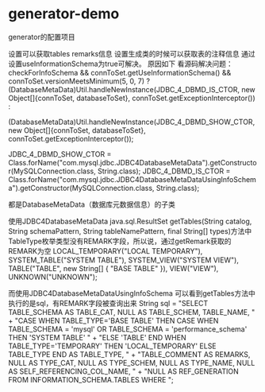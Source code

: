 # generator-demo
generator的配置项目

设置可以获取tables remarks信息
            设置生成类的时候可以获取表的注释信息
通过设置useInformationSchema为true可解决。
原因如下
看源码解决问题：
checkForInfoSchema && connToSet.getUseInformationSchema() && connToSet.versionMeetsMinimum(5, 0, 7) ? 
(DatabaseMetaData)Util.handleNewInstance(JDBC_4_DBMD_IS_CTOR, 
new Object[]{connToSet, databaseToSet}, connToSet.getExceptionInterceptor()) : 

(DatabaseMetaData)Util.handleNewInstance(JDBC_4_DBMD_SHOW_CTOR, 
new Object[]{connToSet, databaseToSet}, connToSet.getExceptionInterceptor());

JDBC_4_DBMD_SHOW_CTOR = Class.forName("com.mysql.jdbc.JDBC4DatabaseMetaData").getConstructor(MySQLConnection.class, String.class);
JDBC_4_DBMD_IS_CTOR = Class.forName("com.mysql.jdbc.JDBC4DatabaseMetaDataUsingInfoSchema").getConstructor(MySQLConnection.class, String.class);

都是DatabaseMetaData（数据库元数据信息）的子类

使用JDBC4DatabaseMetaData
 java.sql.ResultSet getTables(String catalog, String schemaPattern, String tableNamePattern, final String[] types)方法中
TableType枚举类型没有REMARK字段，所以说，通过getRemark获取的REMARK为空
        LOCAL_TEMPORARY("LOCAL TEMPORARY"), SYSTEM_TABLE("SYSTEM TABLE"), SYSTEM_VIEW("SYSTEM VIEW"), TABLE("TABLE", new String[] { "BASE TABLE" }),
        VIEW("VIEW"), UNKNOWN("UNKNOWN");

而使用JDBC4DatabaseMetaDataUsingInfoSchema
可以看到getTables方法中执行的是sql，有REMARK字段被查询出来
        String sql = "SELECT TABLE_SCHEMA AS TABLE_CAT, NULL AS TABLE_SCHEM, TABLE_NAME, "
                + "CASE WHEN TABLE_TYPE='BASE TABLE' THEN CASE WHEN TABLE_SCHEMA = 'mysql' OR TABLE_SCHEMA = 'performance_schema' THEN 'SYSTEM TABLE' "
                + "ELSE 'TABLE' END WHEN TABLE_TYPE='TEMPORARY' THEN 'LOCAL_TEMPORARY' ELSE TABLE_TYPE END AS TABLE_TYPE, "
                + "TABLE_COMMENT AS REMARKS, NULL AS TYPE_CAT, NULL AS TYPE_SCHEM, NULL AS TYPE_NAME, NULL AS SELF_REFERENCING_COL_NAME, "
                + "NULL AS REF_GENERATION FROM INFORMATION_SCHEMA.TABLES WHERE ";